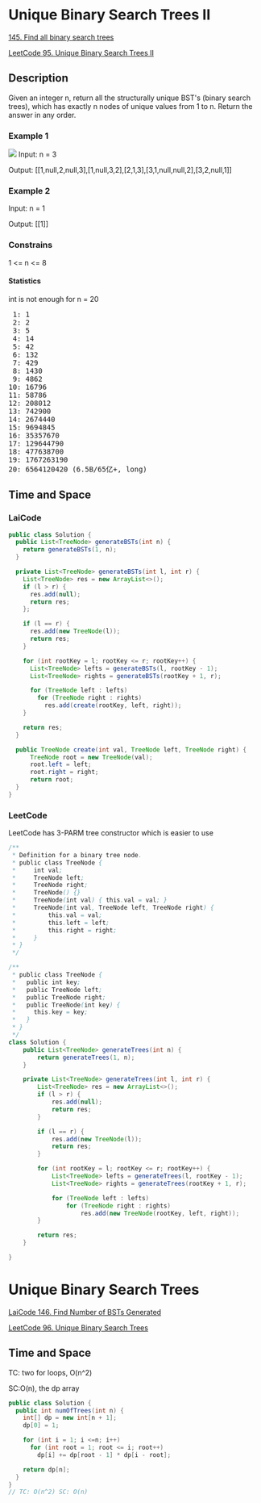 # Unique Binary Search Trees II
[145. Find all binary search trees](https://app.laicode.io/app/problem/145)

[LeetCode 95. Unique Binary Search Trees II](https://leetcode.com/problems/unique-binary-search-trees-ii/)

## Description
Given an integer n, return all the structurally unique BST's (binary search trees), which has exactly n nodes of unique values from 1 to n. Return the answer in any order.

### Example 1
![](https://assets.leetcode.com/uploads/2021/01/18/uniquebstn3.jpg)
Input: n = 3

Output: [[1,null,2,null,3],[1,null,3,2],[2,1,3],[3,1,null,null,2],[3,2,null,1]]

### Example 2
Input: n = 1

Output: [[1]]

### Constrains
1 <= n <= 8

#### Statistics
int is not enough for n = 20
<pre>
 1: 1
 2: 2
 3: 5
 4: 14
 5: 42
 6: 132
 7: 429
 8: 1430
 9: 4862
10: 16796
11: 58786
12: 208012
13: 742900
14: 2674440
15: 9694845
16: 35357670
17: 129644790
18: 477638700
19: 1767263190
20: 6564120420 (6.5B/65亿+, long)
</pre>

## Time and Space

### LaiCode
```java
public class Solution {
  public List<TreeNode> generateBSTs(int n) {
    return generateBSTs(1, n);
  }

  private List<TreeNode> generateBSTs(int l, int r) {
    List<TreeNode> res = new ArrayList<>();
    if (l > r) {
      res.add(null);
      return res;
    };

    if (l == r) {
      res.add(new TreeNode(l));
      return res;
    }

    for (int rootKey = l; rootKey <= r; rootKey++) {
      List<TreeNode> lefts = generateBSTs(l, rootKey - 1);
      List<TreeNode> rights = generateBSTs(rootKey + 1, r);

      for (TreeNode left : lefts)
        for (TreeNode right : rights)
          res.add(create(rootKey, left, right));
    }

    return res;
  }

  public TreeNode create(int val, TreeNode left, TreeNode right) {
      TreeNode root = new TreeNode(val);
      root.left = left;
      root.right = right;
      return root;
  }
}
```
### LeetCode
LeetCode has 3-PARM tree constructor which is easier to use

```java
/**
 * Definition for a binary tree node.
 * public class TreeNode {
 *     int val;
 *     TreeNode left;
 *     TreeNode right;
 *     TreeNode() {}
 *     TreeNode(int val) { this.val = val; }
 *     TreeNode(int val, TreeNode left, TreeNode right) {
 *         this.val = val;
 *         this.left = left;
 *         this.right = right;
 *     }
 * }
 */

/**
 * public class TreeNode {
 *   public int key;
 *   public TreeNode left;
 *   public TreeNode right;
 *   public TreeNode(int key) {
 *     this.key = key;
 *   }
 * }
 */
class Solution {
    public List<TreeNode> generateTrees(int n) {
        return generateTrees(1, n);
    }

    private List<TreeNode> generateTrees(int l, int r) {
        List<TreeNode> res = new ArrayList<>();
        if (l > r) {
            res.add(null);
            return res;
        }

        if (l == r) {
            res.add(new TreeNode(l));
            return res;
        }

        for (int rootKey = l; rootKey <= r; rootKey++) {
            List<TreeNode> lefts = generateTrees(l, rootKey - 1);
            List<TreeNode> rights = generateTrees(rootKey + 1, r);

            for (TreeNode left : lefts)
                for (TreeNode right : rights)
                    res.add(new TreeNode(rootKey, left, right));
        }

        return res;
    }

}
```
# Unique Binary Search Trees
[LaiCode 146. Find Number of BSTs Generated]()

[LeetCode 96. Unique Binary Search Trees](https://leetcode.com/problems/unique-binary-search-trees/)

## Time and Space
TC: two for loops, O(n^2)

SC:O(n), the dp array
```java
public class Solution {
  public int numOfTrees(int n) {
    int[] dp = new int[n + 1];
    dp[0] = 1;

    for (int i = 1; i <=n; i++)
      for (int root = 1; root <= i; root++)
        dp[i] += dp[root - 1] * dp[i - root];

    return dp[n];
  }
}
// TC: O(n^2) SC: O(n)
```